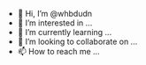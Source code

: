 - 👋 Hi, I’m @whbdudn
- 👀 I’m interested in ...
- 🌱 I’m currently learning ...
- 💞️ I’m looking to collaborate on ...
- 📫 How to reach me ...

<!---
whbdudn/whbdudn is a ✨ special ✨ repository because its `README.md` (this file) appears on your GitHub profile.
You can click the Preview link to take a look at your changes.
--->
